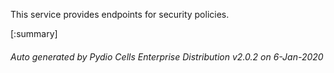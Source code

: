 






This service provides endpoints for security policies.

[:summary]

###### Auto generated by Pydio Cells Enterprise Distribution v2.0.2 on 6-Jan-2020
